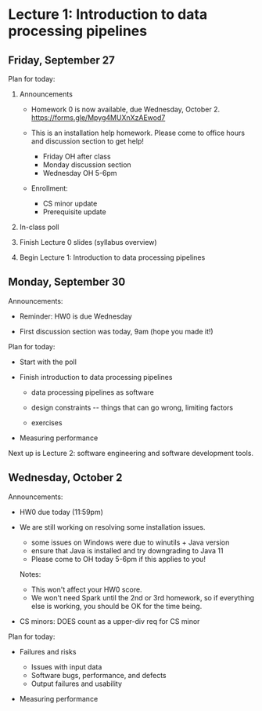 # Lecture 1: Introduction to data processing pipelines

## Friday, September 27

Plan for today:

1. Announcements

    - Homework 0 is now available, due Wednesday, October 2.
    https://forms.gle/Mpyg4MUXnXzAEwod7

    - This is an installation help homework. Please come to office hours and
      discussion section to get help!
      + Friday OH after class
      + Monday discussion section
      + Wednesday OH 5-6pm

    - Enrollment:
      + CS minor update
      + Prerequisite update

2. In-class poll

3. Finish Lecture 0 slides (syllabus overview)

4. Begin Lecture 1: Introduction to data processing pipelines

## Monday, September 30

Announcements:

- Reminder: HW0 is due Wednesday

- First discussion section was today, 9am (hope you made it!)

Plan for today:

- Start with the poll

- Finish introduction to data processing pipelines

    + data processing pipelines as software

    + design constraints -- things that can go wrong, limiting factors

    + exercises

- Measuring performance

Next up is Lecture 2: software engineering and software development tools.

## Wednesday, October 2

Announcements:

- HW0 due today (11:59pm)

- We are still working on resolving some installation issues.

  + some issues on Windows were due to winutils + Java version
  + ensure that Java is installed and try downgrading to Java 11
  + Please come to OH today 5-6pm if this applies to you!

  Notes:
  + This won't affect your HW0 score.
  + We won't need Spark until the 2nd or 3rd homework, so
    if everything else is working, you should be OK for the time
    being.

- CS minors: DOES count as a upper-div req for CS minor

Plan for today:

- Failures and risks

  + Issues with input data
  + Software bugs, performance, and defects
  + Output failures and usability

- Measuring performance
